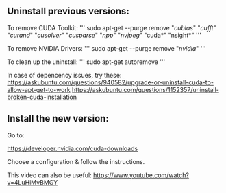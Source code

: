## Uninstall previous versions:

To remove CUDA Toolkit:
'''
sudo apt-get --purge remove "*cublas*" "*cufft*" "*curand*" "*cusolver*" "*cusparse*" "*npp*" "*nvjpeg*" "cuda*" "nsight*"
'''

To remove NVIDIA Drivers:
'''
sudo apt-get --purge remove "*nvidia*"
'''

To clean up the uninstall:
'''
sudo apt-get autoremove
'''

In case of depencency issues, try these:
https://askubuntu.com/questions/940582/upgrade-or-uninstall-cuda-to-allow-apt-get-to-work
https://askubuntu.com/questions/1152357/uninstall-broken-cuda-installation


## Install the new version:

Go to:

https://developer.nvidia.com/cuda-downloads

Choose a configuration & follow the instructions.

This video can also be useful: https://www.youtube.com/watch?v=4LuHiMvBMGY
